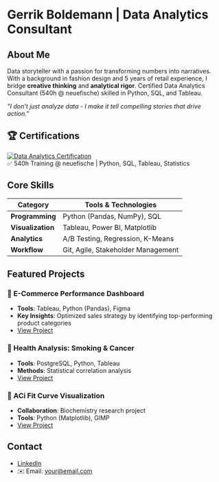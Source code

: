 # Gerrik Boldemann | Data Analytics Consultant

## About Me

Data storyteller with a passion for transforming numbers into narratives. With a background in fashion design and 5 years of retail experience, I bridge **creative thinking** and **analytical rigor**. Certified Data Analytics Consultant (540h @ neuefische) skilled in Python, SQL, and Tableau.

*"I don't just analyze data - I make it tell compelling stories that drive action."*

## 🏆 Certifications 
[![Data Analytics Certification](https://img.shields.io/badge/View_Certificate-2ea44f)](docs/neuefische-certification.pdf)  
✅ 540h Training @ neuefische | Python, SQL, Tableau, Statistics

## Core Skills

| Category          | Tools & Technologies         |
|-------------------|------------------------------|
| **Programming**   | Python (Pandas, NumPy), SQL  |
| **Visualization** | Tableau, Power BI, Matplotlib|
| **Analytics**     | A/B Testing, Regression, K-Means |
| **Workflow**      | Git, Agile, Stakeholder Management |

## Featured Projects

### 🛒 E-Commerce Performance Dashboard
- **Tools**: Tableau, Python (Pandas), Figma
- **Key Insights**: Optimized sales strategy by identifying top-performing product categories
- [View Project](Business_Analytics/)

### 🏥 Health Analysis: Smoking & Cancer
- **Tools**: PostgreSQL, Python, Tableau  
- **Methods**: Statistical correlation analysis  
- [View Project](Health_Analyse/)  

### 🌿 ACi Fit Curve Visualization
- **Collaboration**: Biochemistry research project  
- **Tools**: Python (Matplotlib), GIMP  
- [View Project](ACi_Fit_Kurve/)  

## Contact
- [LinkedIn](https://linkedin.com/in/your-profile)
- ✉️ Email: your@email.com
